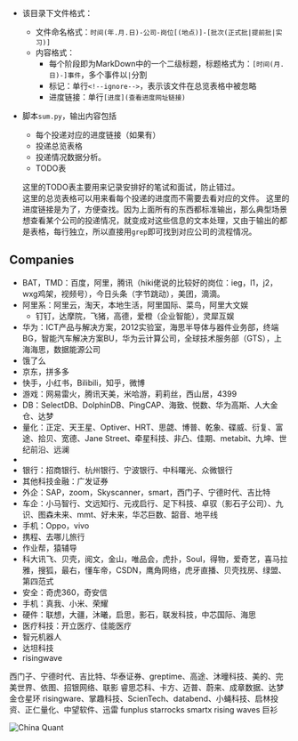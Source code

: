 + 该目录下文件格式：
	+ 文件命名格式：`时间(年.月.日)-公司-岗位[(地点)]-[批次(正式批|提前批|实习)]`
	+ 内容格式：
		+ 每个阶段即为MarkDown中的一个二级标题，标题格式为：`[时间(月.日)-]事件`，多个事件以`|`分割
		+ 标记：单行`<!--ignore-->`，表示该文件在总览表格中被忽略
		+ 进度链接：单行`[进度](查看进度网址链接)`

+ 脚本`sum.py`，输出内容包括

	+ 每个投递对应的进度链接（如果有）
	+ 投递总览表格
	+ 投递情况数据分析。
	+ TODO表

	这里的TODO表主要用来记录安排好的笔试和面试，防止错过。  
	这里的总览表格可以用来看每个投递的进度而不需要去看对应的文件。
	这里的进度链接是为了，方便查找。因为上面所有的东西都标准输出，那么典型场景想查看某个公司的投递情况，就变成对这些信息的文本处理，又由于输出的都是表格，每行独立，所以直接用`grep`即可找到对应公司的流程情况。

## Companies

+ BAT，TMD：百度，阿里，腾讯（hiki佬说的比较好的岗位：ieg，l1，j2，wxg鸡架，视频号），今日头条（字节跳动），美团，滴滴。
+ 阿里系：阿里云，淘天，本地生活，阿里国际、菜鸟，阿里大文娱
	+ 钉钉，达摩院，飞猪，高德，爱橙（企业智能），灵犀互娱
+ 华为：ICT产品与解决方案，2012实验室，海思半导体与器件业务部，终端BG，智能汽车解决方案BU，华为云计算公司，全球技术服务部（GTS），上海海思，数据能源公司
+ 饿了么
+ 京东，拼多多
+ 快手，小红书，Bilibili，知乎，微博
+ 游戏：网易雷火，腾讯天美，米哈游，莉莉丝，西山居，4399
+ DB：SelectDB、DolphinDB、PingCAP、海致、悦数、华为高斯、人大金仓、达梦
+ 量化：正定、天王星、Optiver、HRT、思勰、博普、乾象、碟威、衍复、富途、拾贝、宽德、Jane Street、牵星科技、非凸、佳期、metabit、九坤、世纪前沿、远澜
+ 
+ 银行：招商银行、杭州银行、宁波银行、中科曙光、众微银行
+ 其他科技金融：广发证券
+ 外企：SAP，zoom，Skyscanner，smart，西门子、宁德时代、吉比特
+ 车企：小马智行、文远知行、元戎启行、足下科技、卓驭（影石子公司）、九识、图森未来、mmt、好未来，华芯巨数、韶音、地平线
+ 手机：Oppo，vivo
+ 携程、去哪儿旅行
+ 作业帮，猿辅导
+ 科大讯飞、贝壳，阅文，金山，唯品会，虎扑，Soul，得物，爱奇艺，喜马拉雅，搜狐，最右，懂车帝，CSDN，鹰角网络，虎牙直播、贝壳找房、绿盟、第四范式
+ 安全：奇虎360，奇安信
+ 手机：真我、小米、荣耀
+ 硬件：联想，大疆，沐曦，启思，影石，联发科技，中芯国际、海思
+ 医疗科技：开立医疗、佳能医疗
+ 智元机器人
+ 达坦科技
+ risingwave

西门子、宁德时代、吉比特、华泰证券、greptime、高途、沐曈科技、美的、完美世界、依图、招银网络、联影
睿思芯科、卡方、迈普、蔚来、成章数据、达梦金仓星环
risingware、掌趣科技、ScienTech、databend、小蝇科技、启林投资、正仁量化、中望软件、迅雷
funplus
starrocks
smartx
rising waves
巨衫


![China Quant](https://cdn.jsdelivr.net/gh/zweix123/CS-notes@master/resource/recruit/China-Quant.jpg)